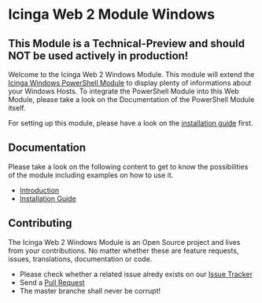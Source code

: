 Icinga Web 2 Module Windows
==============

## This Module is a Technical-Preview and should **NOT** be used actively in production!

Welcome to the Icinga Web 2 Windows Module. This module will extend the [Icinga Windows PowerShell Module](https://github.com/LordHepipud/icinga-module-windows) to display plenty of informations about your Windows Hosts. To integrate the PowerShell Module into this Web Module, please take a look on the Documentation of the PowerShell Module itself.

For setting up this module, please have a look on the [installation guide](doc/02-Installation.md) first.

Documentation
-------------

Please take a look on the following content to get to know the possibilities of the module including
examples on how to use it.

* [Introduction](doc/01-Introduction.md)
* [Installation Guide](doc/02-Installation.md)

Contributing
------------

The Icinga Web 2 Windows Module is an Open Source project and lives from your contributions. No
matter whether these are feature requests, issues, translations, documentation or code.

* Please check whether a related issue alredy exists on our [Issue Tracker](https://github.com/LordHepipud/icingaweb2-module-windows/issues)
* Send a [Pull Request](https://github.com/LordHepipud/icingaweb2-module-windows/pulls)
* The master branche shall never be corrupt!